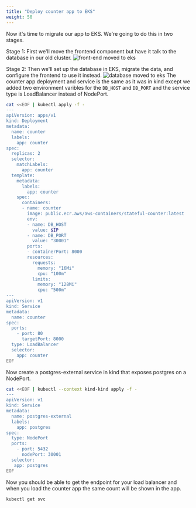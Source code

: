 ```yaml
---
title: "Deploy counter app to EKS"
weight: 50
---
```


Now it's time to migrate our app to EKS.
We're going to do this in two stages.

Stage 1: First we'll move the frontend component but have it talk to the database in our old cluster.
![front-end moved to eks](/images/migrate_to_eks/front-end-moved-to-eks.png)

Stage 2: Then we'll set up the database in EKS, migrate the data, and configure the frontend to use it instead.
![database moved to eks](/images/migrate_to_eks/database-moved-to-eks.png) 
The counter app deployment and service is the same as it was in kind except we added two environment varibles for the `DB_HOST` and `DB_PORT` and the service type is LoadBalancer instead of NodePort.

```bash
cat <<EOF | kubectl apply -f - 
---
apiVersion: apps/v1
kind: Deployment
metadata:
  name: counter
  labels:
    app: counter
spec:
  replicas: 2
  selector:
    matchLabels:
      app: counter
  template:
    metadata:
      labels:
        app: counter
    spec:
      containers:
      - name: counter
        image: public.ecr.aws/aws-containers/stateful-counter:latest
        env:
        - name: DB_HOST
          value: $IP
        - name: DB_PORT
          value: "30001"
        ports:
        - containerPort: 8000
        resources:
          requests:
            memory: "16Mi"
            cpu: "100m"
          limits:
            memory: "128Mi"
            cpu: "500m"
---
apiVersion: v1
kind: Service
metadata:
  name: counter
spec:
  ports:
    - port: 80
      targetPort: 8000
  type: LoadBalancer
  selector:
    app: counter
EOF
```

Now create a postgres-external service in kind that exposes postgres on a NodePort.

```bash
cat <<EOF | kubectl --context kind-kind apply -f - 
---
apiVersion: v1
kind: Service
metadata:
  name: postgres-external
  labels:
    app: postgres
spec:
  type: NodePort
  ports:
    - port: 5432
      nodePort: 30001
  selector:
   app: postgres
EOF
```

Now you should be able to get the endpoint for your load balancer and when you load the counter app the same count will be shown in the app.

```bash
kubectl get svc
```
